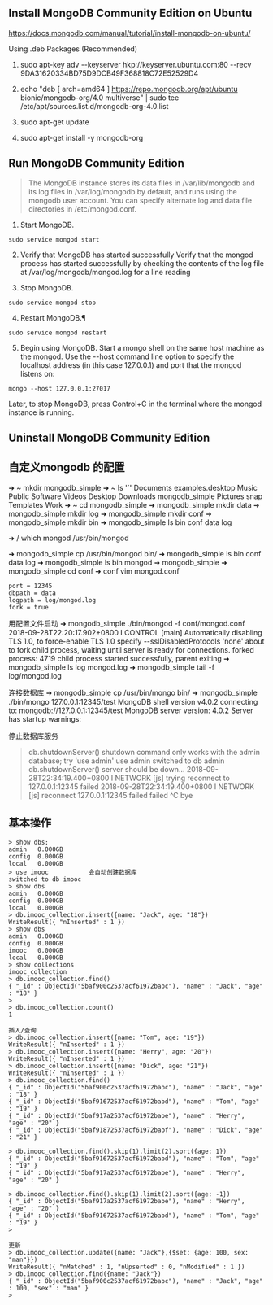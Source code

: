 ## Install MongoDB Community Edition on Ubuntu
https://docs.mongodb.com/manual/tutorial/install-mongodb-on-ubuntu/

Using .deb Packages (Recommended)
1. sudo apt-key adv --keyserver hkp://keyserver.ubuntu.com:80 --recv 9DA31620334BD75D9DCB49F368818C72E52529D4

2. echo "deb [ arch=amd64 ] https://repo.mongodb.org/apt/ubuntu bionic/mongodb-org/4.0 multiverse" | sudo tee /etc/apt/sources.list.d/mongodb-org-4.0.list

3. sudo apt-get update

4. sudo apt-get install -y mongodb-org

## Run MongoDB Community Edition
> The MongoDB instance stores its data files in /var/lib/mongodb and its log files in /var/log/mongodb by default,
and runs using the mongodb user account.
You can specify alternate log and data file directories in /etc/mongod.conf.

1. Start MongoDB.
```
sudo service mongod start
```

2. Verify that MongoDB has started successfully
Verify that the mongod process has started successfully by checking
the contents of the log file at /var/log/mongodb/mongod.log for a line reading

3. Stop MongoDB.
```
sudo service mongod stop
```

4. Restart MongoDB.¶
```
sudo service mongod restart
```

5. Begin using MongoDB.
Start a mongo shell on the same host machine as the mongod. Use the --host command line option to specify the localhost address
(in this case 127.0.0.1) and port that the mongod listens on:
```
mongo --host 127.0.0.1:27017
```
Later, to stop MongoDB, press Control+C in the terminal where the mongod instance is running.

## Uninstall MongoDB Community Edition

## 自定义mongodb 的配置
➜  ~ mkdir mongodb_simple
➜  ~ ls
'`'        Documents   examples.desktop   Music      Public   Software    Videos
 Desktop   Downloads   mongodb_simple     Pictures   snap     Templates   Work
➜  ~ cd mongodb_simple
➜  mongodb_simple mkdir data
➜  mongodb_simple mkdir log
➜  mongodb_simple mkdir conf
➜  mongodb_simple mkdir bin
➜  mongodb_simple ls
bin  conf  data  log

➜  / which mongod
/usr/bin/mongod

➜  mongodb_simple cp /usr/bin/mongod bin/
➜  mongodb_simple ls
bin  conf  data  log
➜  mongodb_simple ls bin
mongod
➜  mongodb_simple
➜  mongodb_simple cd conf
➜  conf vim mongod.conf
```
port = 12345
dbpath = data
logpath = log/mongod.log
fork = true
```

用配置文件启动
➜  mongodb_simple ./bin/mongod -f conf/mongod.conf
2018-09-28T22:20:17.902+0800 I CONTROL  [main] Automatically disabling TLS 1.0, to force-enable TLS 1.0 specify --sslDisabledProtocols 'none'
about to fork child process, waiting until server is ready for connections.
forked process: 4719
child process started successfully, parent exiting
➜  mongodb_simple ls log
mongod.log
➜  mongodb_simple tail -f log/mongod.log

连接数据库
➜  mongodb_simple cp /usr/bin/mongo bin/
➜  mongodb_simple ./bin/mongo 127.0.0.1:12345/test
MongoDB shell version v4.0.2
connecting to: mongodb://127.0.0.1:12345/test
MongoDB server version: 4.0.2
Server has startup warnings:

>

停止数据库服务
> db.shutdownServer()
shutdown command only works with the admin database; try 'use admin'
> use admin
switched to db admin
> db.shutdownServer()
server should be down...
2018-09-28T22:34:19.400+0800 I NETWORK  [js] trying reconnect to 127.0.0.1:12345 failed
2018-09-28T22:34:19.400+0800 I NETWORK  [js] reconnect 127.0.0.1:12345 failed failed
> ^C
bye

## 基本操作
```
> show dbs;
admin   0.000GB
config  0.000GB
local   0.000GB
> use imooc           会自动创建数据库
switched to db imooc
> show dbs
admin   0.000GB
config  0.000GB
local   0.000GB
> db.imooc_collection.insert({name: "Jack", age: "18"})
WriteResult({ "nInserted" : 1 })
> show dbs
admin   0.000GB
config  0.000GB
imooc   0.000GB
local   0.000GB
> show collections
imooc_collection
> db.imooc_collection.find()
{ "_id" : ObjectId("5baf900c2537acf61972babc"), "name" : "Jack", "age" : "18" }
>
> db.imooc_collection.count()
1

插入/查询
> db.imooc_collection.insert({name: "Tom", age: "19"})
WriteResult({ "nInserted" : 1 })
> db.imooc_collection.insert({name: "Herry", age: "20"})
WriteResult({ "nInserted" : 1 })
> db.imooc_collection.insert({name: "Dick", age: "21"})
WriteResult({ "nInserted" : 1 })
> db.imooc_collection.find()
{ "_id" : ObjectId("5baf900c2537acf61972babc"), "name" : "Jack", "age" : "18" }
{ "_id" : ObjectId("5baf91672537acf61972babd"), "name" : "Tom", "age" : "19" }
{ "_id" : ObjectId("5baf917a2537acf61972babe"), "name" : "Herry", "age" : "20" }
{ "_id" : ObjectId("5baf91872537acf61972babf"), "name" : "Dick", "age" : "21" }

> db.imooc_collection.find().skip(1).limit(2).sort({age: 1})
{ "_id" : ObjectId("5baf91672537acf61972babd"), "name" : "Tom", "age" : "19" }
{ "_id" : ObjectId("5baf917a2537acf61972babe"), "name" : "Herry", "age" : "20" }

> db.imooc_collection.find().skip(1).limit(2).sort({age: -1})
{ "_id" : ObjectId("5baf917a2537acf61972babe"), "name" : "Herry", "age" : "20" }
{ "_id" : ObjectId("5baf91672537acf61972babd"), "name" : "Tom", "age" : "19" }
>

更新
> db.imooc_collection.update({name: "Jack"},{$set: {age: 100, sex: "man"}})
WriteResult({ "nMatched" : 1, "nUpserted" : 0, "nModified" : 1 })
> db.imooc_collection.find({name: "Jack"})
{ "_id" : ObjectId("5baf900c2537acf61972babc"), "name" : "Jack", "age" : 100, "sex" : "man" }
>

```





